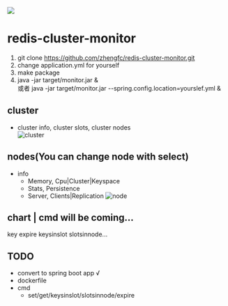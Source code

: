 ![](https://travis-ci.org/zhengfc/redis-cluster-monitor?branch=spring-boot)

# redis-cluster-monitor

  1. git clone https://github.com/zhengfc/redis-cluster-monitor.git 
  2. change application.yml for yourself
  3. make package
  4. java -jar target/monitor.jar &  
     或者 java -jar target/monitor.jar --spring.config.location=yourslef.yml &

## cluster
  * cluster info, cluster slots, cluster nodes  
![cluster](./doc/img/clusterinfo.png) 

## nodes(You can change node with select)
  * info  
    * Memory, Cpu|Cluster|Keyspace
    * Stats, Persistence
    * Server, Clients|Replication
![node](./doc/img/nodeinfo.png)

## chart | cmd will be coming...
key expire keysinslot slotsinnode...

## TODO
* convert to spring boot app √
* dockerfile
* cmd
  * set/get/keysinslot/slotsinnode/expire
